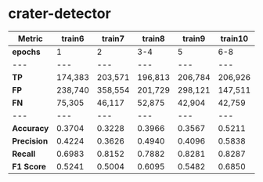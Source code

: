 # crater-detector

| Metric | train6 | train7 | train8 | train9 | train10 | train11 | train12 |
| --- | --- | --- | --- | --- | --- | --- | --- |
| **epochs**    | 1            | 2            | 3-4          | 5            | 6-8     | 9-13 | 14-15 |
| --- | --- | --- | --- | --- | --- | --- | --- |
| **TP**        | 174,383      | 203,571      | 196,813      | 206,784      | 206,926 | 209,578 | 207,188 |
| **FP**        | 238,740      | 358,554      | 201,729      | 298,121      | 147,511 | 159,568 | 123,842 |
| **FN**        | 75,305       | 46,117       | 52,875       | 42,904       | 42,759  | 40,110  | 42,500 |
| --- | --- | --- | --- | --- | --- | --- | --- |
| **Accuracy**  | 0.3704       | 0.3228       | 0.3966       | 0.3567       | 0.5211 | 0.5119 | 0.5547 |
| **Precision** | 0.4224       | 0.3626       | 0.4940       | 0.4096       | 0.5838 | 0.5679 | 0.6258 |
| **Recall**    | 0.6983       | 0.8152       | 0.7882       | 0.8281       | 0.8287 | 0.8391 | 0.8296 |
| **F1 Score**  | 0.5241       | 0.5004       | 0.6095       | 0.5482       | 0.6850 | 0.6772 | 0.7129 |